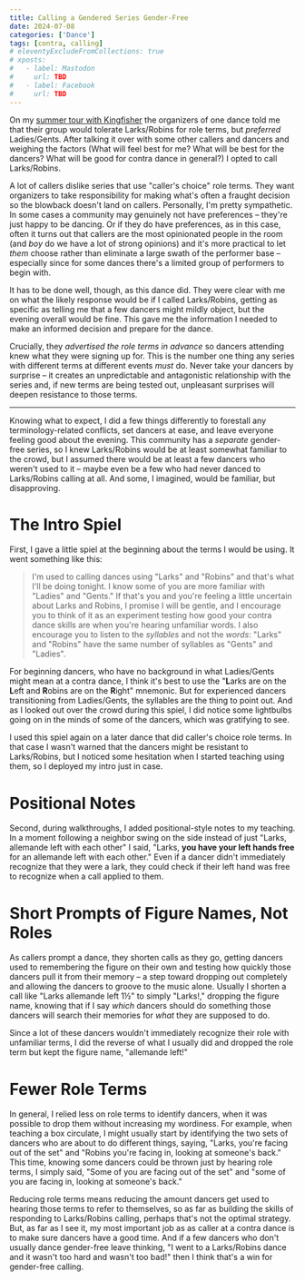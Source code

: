 ```yaml
---
title: Calling a Gendered Series Gender-Free
date: 2024-07-08
categories: ['Dance']
tags: [contra, calling]
# eleventyExcludeFromCollections: true
# xposts:
#   - label: Mastodon
#     url: TBD
#   - label: Facebook
#     url: TBD
---
```


On my [summer tour with Kingfisher][tour-post] the organizers of one dance told me that their group would tolerate Larks/Robins for role terms, but *preferred* Ladies/Gents. After talking it over with some other callers and dancers and weighing the factors (What will feel best for me? What will be best for the dancers? What will be good for contra dance in general?) I opted to call Larks/Robins.

[tour-post]: /2024/07/summer-tour-with-kingfisher-reflections/

A lot of callers dislike series that use "caller's choice" role terms. They want organizers to take responsibility for making what's often a fraught decision so the blowback doesn't land on callers. Personally, I'm pretty sympathetic. In some cases a community may genuinely not have preferences – they're just happy to be dancing. Or if they do have preferences, as in this case, often it turns out that callers are the most opinionated people in the room (and *boy* do we have a lot of strong opinions) and it's more practical to let *them* choose rather than eliminate a large swath of the performer base – especially since for some dances there's a limited group of performers to begin with.

It has to be done well, though, as this dance did. They were clear with me on what the likely response would be if I called Larks/Robins, getting as specific as telling me that a few dancers might mildly object, but the evening overall would be fine. This gave me the information I needed to make an informed decision and prepare for the dance.

Crucially, they *advertised the role terms in advance* so dancers attending knew what they were signing up for. This is the number one thing any series with different terms at different events *must* do. Never take your dancers by surprise – it creates an unpredictable and antagonistic relationship with the series and, if new terms are being tested out, unpleasant surprises will deepen resistance to those terms.

***

Knowing what to expect, I did a few things differently to forestall any terminology-related conflicts, set dancers at ease, and leave everyone feeling good about the evening. This community has a *separate* gender-free series, so I knew Larks/Robins would be at least somewhat familiar to the crowd, but I assumed there would be at least a few dancers who weren't used to it – maybe even be a few who had never danced to Larks/Robins calling at all. And some, I imagined, would be familiar, but disapproving.

# The Intro Spiel

First, I gave a little spiel at the beginning about the terms I would be using. It went something like this:

> I'm used to calling dances using "Larks" and "Robins" and that's what I'll be doing tonight. I know some of you are more familiar with "Ladies" and "Gents." If that's you and you're feeling a little uncertain about Larks and Robins, I promise I will be gentle, and I encourage you to think of it as an experiment testing how good your contra dance skills are when you're hearing unfamiliar words. I also encourage you to listen to the *syllables* and not the *words*: "Larks" and "Robins" have the same number of syllables as "Gents" and "Ladies".

For beginning dancers, who have no background in what Ladies/Gents might mean at a contra dance, I think it's best to use the "**L**arks are on the **L**eft and **R**obins are on the **R**ight" mnemonic. But for experienced dancers transitioning from Ladies/Gents, the syllables are the thing to point out. And as I looked out over the crowd during this spiel, I did notice some lightbulbs going on in the minds of some of the dancers, which was gratifying to see.

I used this spiel again on a later dance that did caller's choice role terms. In that case I wasn't warned that the dancers might be resistant to Larks/Robins, but I noticed some hesitation when I started teaching using them, so I deployed my intro just in case.

# Positional Notes

Second, during walkthroughs, I added positional-style notes to my teaching. In a moment following a neighbor swing on the side instead of just "Larks, allemande left with each other" I said, "Larks, **you have your left hands free** for an allemande left with each other." Even if a dancer didn't immediately recognize that they were a lark, they could check if their left hand was free to recognize when a call applied to them.

# Short Prompts of Figure Names, Not Roles

As callers prompt a dance, they shorten calls as they go, getting dancers used to remembering the figure on their own and testing how quickly those dancers pull it from their memory – a step toward dropping out completely and allowing the dancers to groove to the music alone. Usually I shorten a call like "Larks allemande left 1½" to simply "Larks!," dropping the figure name, knowing that if I say *which* dancers should do something those dancers will search their memories for *what* they are supposed to do.

Since a lot of these dancers wouldn't immediately recognize their role with unfamiliar terms, I did the reverse of what I usually did and dropped the role term but kept the figure name, "allemande left!"

# Fewer Role Terms

In general, I relied less on role terms to identify dancers, when it was possible to drop them without increasing my wordiness. For example, when teaching a box circulate, I might usually start by identifying the two sets of dancers who are about to do different things, saying, "Larks, you're facing out of the set" and "Robins you're facing in, looking at someone's back." This time, knowing some dancers could be thrown just by hearing role terms, I simply said, "Some of you are facing out of the set" and "some of you are facing in, looking at someone's back."

Reducing role terms means reducing the amount dancers get used to hearing those terms to refer to themselves, so as far as building the skills of responding to Larks/Robins calling, perhaps that's not the optimal strategy. But, as far as I see it, my most important job as as caller at a contra dance is to make sure dancers have a good time. And if a few dancers who don't usually dance gender-free leave thinking, "I went to a Larks/Robins dance and it wasn't too hard and wasn't too bad!" then I think that's a win for gender-free calling.
